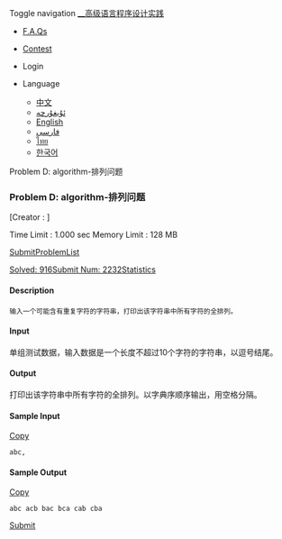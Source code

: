 Toggle navigation [__高级语言程序设计实践](./)

  * [ F.A.Qs](faqs.php)
  * [ Contest](contest.php)

  * Login

  * Language
    * [中文](setlang.php?lang=cn)
    * [ئۇيغۇرچە](setlang.php?lang=ug)
    * [English](setlang.php?lang=en)
    * [فارسی](setlang.php?lang=fa)
    * [ไทย](setlang.php?lang=th)
    * [한국어](setlang.php?lang=ko)

Problem D: algorithm-排列问题

### Problem D: algorithm-排列问题

[Creator : ]

Time Limit : 1.000 sec  Memory Limit : 128 MB  
  
[Submit](submitpage.php?cid=1283&pid=3&langmask=2031540)[ProblemList](contest.php?cid=1283)

[Solved: 916](status.php?problem_id=1065&jresult=4)[Submit Num:
2232](status.php?problem_id=1065)[Statistics](problemstatus.php?id=1065)

####  Description

    输入一个可能含有重复字符的字符串，打印出该字符串中所有字符的全排列。

####  Input

单组测试数据，输入数据是一个长度不超过10个字符的字符串，以逗号结尾。

####  Output

打印出该字符串中所有字符的全排列。以字典序顺序输出，用空格分隔。  

####  Sample Input
[Copy](javascript:CopyToClipboard\($\('#sampleinput'\).text\(\)\))

    
    
    abc,

####  Sample Output
[Copy](javascript:CopyToClipboard\($\('#sampleoutput'\).text\(\)\))

    
    
    abc acb bac bca cab cba

[Submit](submitpage.php?cid=1283&pid=3&langmask=2031540)

